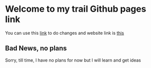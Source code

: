 # Welcome to my trail Github pages link

You can use this [link](https://github.com/ShubhSharma7410/ShubhSharma7410.github.io) to do changes and website link is [this](ShubhSharma7410.github.io)

## Bad News, no plans

Sorry, till time, I have no plans for now but I will learn and get ideas
